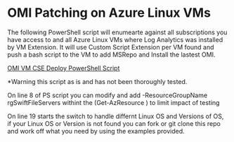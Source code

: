 # OMI Patching on Azure Linux VMs

The following PowerShell script will enumearte against all subscriptions you have access to and all Azure Linux VMs where Log Analytics was installed by VM Extension. 
It will use Custom Script Extension per VM found and push a bash script to the VM to add MSRepo and Install the lastest OMI. 

[OMI VM CSE Deploy PowerShell Script](https://github.com/swiftsolves-msft/patch4cse/blob/main/linux/omi/OMIVMCSEDeploy.ps1)

*Warning this script as is and has not been thoroughly tested.

On line 8 of PS script you can modify and add -ResourceGroupName rgSwiftFileServers withint the (Get-AzResource ) to limit impact of testing

On line 19 starts the switch to handle differnt Linux OS and Versions of OS, if your Linux OS or Version is not found you can fork or git clone this repo
and work off what you need by using the examples provided.
